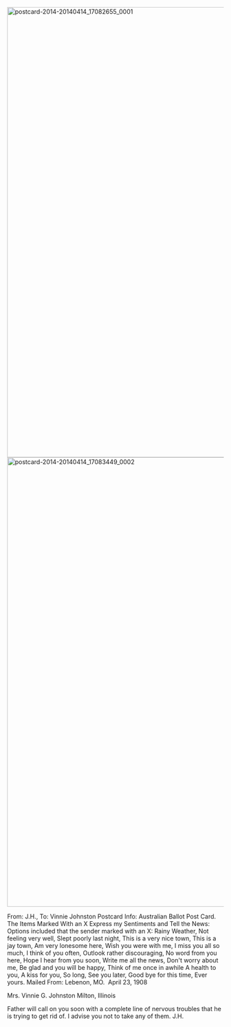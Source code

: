 <html><body><a href="http://107.170.91.122/wp-content/uploads/2014/04/postcard-2014-20140414_17082655_0001.jpg"><img class="alignnone size-full wp-image-200" src="http://107.170.91.122/wp-content/uploads/2014/04/postcard-2014-20140414_17082655_0001.jpg" alt="postcard-2014-20140414_17082655_0001" width="1486" height="1048"></a><a href="http://107.170.91.122/wp-content/uploads/2014/04/postcard-2014-20140414_17083449_0002.jpg"><img class="alignnone size-full wp-image-199" src="http://107.170.91.122/wp-content/uploads/2014/04/postcard-2014-20140414_17083449_0002.jpg" alt="postcard-2014-20140414_17083449_0002" width="1511" height="1046"></a>

From: J.H., To: Vinnie Johnston
Postcard Info: Australian Ballot Post Card. The Items Marked With an X Express my Sentiments and Tell the News:
Options included that the sender marked with an X:
Rainy Weather, Not feeling very well, Slept poorly last night, This is a very nice town, This is a jay town, Am very lonesome here, Wish you were with me, I miss you all so much, I think of you often, Outlook rather discouraging, No word from you here, Hope I hear from you soon, Write me all the news, Don't worry about me, Be glad and you will be happy, Think of me once in awhile A health to you, A kiss for you, So long, See you later, Good bye for this time, Ever yours.
Mailed From: Lebenon, MO.  April 23, 1908

Mrs. Vinnie G. Johnston
Milton, Illinois

Father will call on you soon with a complete line of nervous troubles that he is trying to get rid of. I advise you not to take any of them.
J.H.

 </body></html>